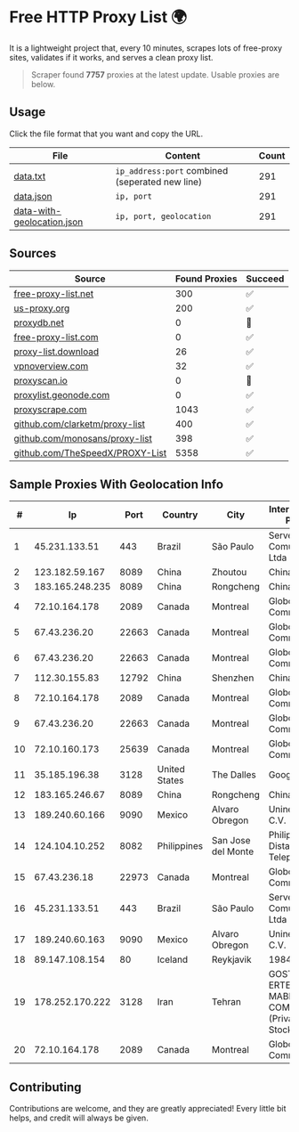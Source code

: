 
# Free HTTP Proxy List 🌍

It is a lightweight project that, every 10 minutes, scrapes lots of free-proxy sites, validates if it works, and serves a clean proxy list.


> Scraper found **7757** proxies at the latest update. Usable proxies are below.

## Usage

Click the file format that you want and copy the URL.


|File|Content|Count|
|----|-------|-----|
|[data.txt](https://raw.githubusercontent.com/themiralay/Proxy-List-World/master/data.txt)|`ip_address:port` combined (seperated new line)|291|
|[data.json](https://raw.githubusercontent.com/themiralay/Proxy-List-World/master/data.json)|`ip, port`|291|
|[data-with-geolocation.json](https://raw.githubusercontent.com/themiralay/Proxy-List-World/master/data-with-geolocation.json)|`ip, port, geolocation`|291|

## Sources

|Source|Found Proxies|Succeed|
|------|-------------|-------|
|[free-proxy-list.net](https://free-proxy-list.net)|300|✅|
|[us-proxy.org](https://www.us-proxy.org)|200|✅|
|[proxydb.net](http://proxydb.net)|0|🚫|
|[free-proxy-list.com](https://free-proxy-list.com/?page=&port=&type%5B%5D=http&type%5B%5D=https&up_time=0&search=Search)|0|✅|
|[proxy-list.download](https://www.proxy-list.download/HTTP)|26|✅|
|[vpnoverview.com](https://vpnoverview.com/privacy/anonymous-browsing/free-proxy-servers)|32|✅|
|[proxyscan.io](https://www.proxyscan.io)|0|🚫|
|[proxylist.geonode.com](https://proxylist.geonode.com/api/proxy-list?limit=300&page=1&sort_by=lastChecked&sort_type=desc&protocols=http,https)|0|✅|
|[proxyscrape.com](https://api.proxyscrape.com/v2/?request=displayproxies&protocol=http&timeout=10000&country=all&ssl=all&anonymity=all)|1043|✅|
|[github.com/clarketm/proxy-list](https://raw.githubusercontent.com/clarketm/proxy-list/master/proxy-list-raw.txt)|400|✅|
|[github.com/monosans/proxy-list](https://raw.githubusercontent.com/monosans/proxy-list/main/proxies/http.txt)|398|✅|
|[github.com/TheSpeedX/PROXY-List](https://raw.githubusercontent.com/TheSpeedX/PROXY-List/master/http.txt)|5358|✅|


## Sample Proxies With Geolocation Info

|#|Ip|Port|Country|City|Internet Service Provider|
|-|--|----|-------|----|-------------------------|
|1|45.231.133.51|443|Brazil|São Paulo|Server Media Comunicacao Ltda|
|2|123.182.59.167|8089|China|Zhoutou|China Telecom|
|3|183.165.248.235|8089|China|Rongcheng|Chinanet|
|4|72.10.164.178|2089|Canada|Montreal|GloboTech Communications|
|5|67.43.236.20|22663|Canada|Montreal|GloboTech Communications|
|6|67.43.236.20|22663|Canada|Montreal|GloboTech Communications|
|7|112.30.155.83|12792|China|Shenzhen|China Mobile|
|8|72.10.164.178|2089|Canada|Montreal|GloboTech Communications|
|9|67.43.236.20|22663|Canada|Montreal|GloboTech Communications|
|10|72.10.160.173|25639|Canada|Montreal|GloboTech Communications|
|11|35.185.196.38|3128|United States|The Dalles|Google LLC|
|12|183.165.246.67|8089|China|Rongcheng|Chinanet|
|13|189.240.60.166|9090|Mexico|Alvaro Obregon|Uninet S.A. de C.V.|
|14|124.104.10.252|8082|Philippines|San Jose del Monte|Philippine Long Distance Telephone Co.|
|15|67.43.236.18|22973|Canada|Montreal|GloboTech Communications|
|16|45.231.133.51|443|Brazil|São Paulo|Server Media Comunicacao Ltda|
|17|189.240.60.163|9090|Mexico|Alvaro Obregon|Uninet S.A. de C.V.|
|18|89.147.108.154|80|Iceland|Reykjavik|1984 ehf|
|19|178.252.170.222|3128|Iran|Tehran|GOSTARESH-E-ERTEBATAT-E MABNA COMPANY (Private Joint Stock)|
|20|72.10.164.178|2089|Canada|Montreal|GloboTech Communications|



## Contributing

Contributions are welcome, and they are greatly appreciated! Every
little bit helps, and credit will always be given.

